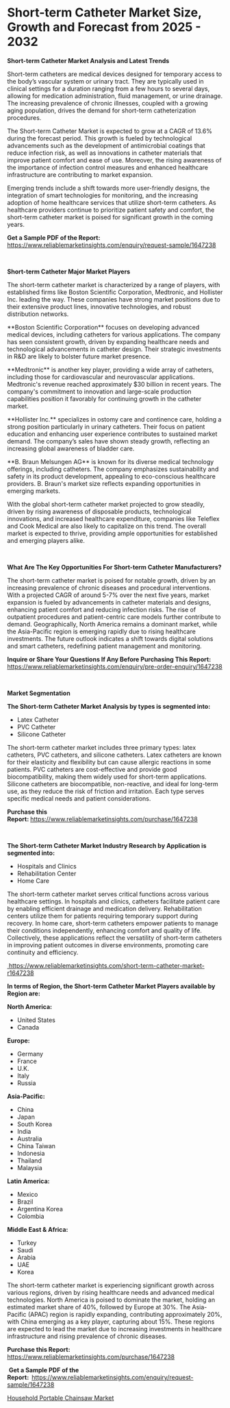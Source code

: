 <p><h1>Short-term Catheter Market Size, Growth and Forecast from 2025 - 2032</h1></p><p><strong>Short-term Catheter Market Analysis and Latest Trends</strong></p>
<p><p>Short-term catheters are medical devices designed for temporary access to the body’s vascular system or urinary tract. They are typically used in clinical settings for a duration ranging from a few hours to several days, allowing for medication administration, fluid management, or urine drainage. The increasing prevalence of chronic illnesses, coupled with a growing aging population, drives the demand for short-term catheterization procedures.</p><p>The Short-term Catheter Market is expected to grow at a CAGR of 13.6% during the forecast period. This growth is fueled by technological advancements such as the development of antimicrobial coatings that reduce infection risk, as well as innovations in catheter materials that improve patient comfort and ease of use. Moreover, the rising awareness of the importance of infection control measures and enhanced healthcare infrastructure are contributing to market expansion. </p><p>Emerging trends include a shift towards more user-friendly designs, the integration of smart technologies for monitoring, and the increasing adoption of home healthcare services that utilize short-term catheters. As healthcare providers continue to prioritize patient safety and comfort, the short-term catheter market is poised for significant growth in the coming years.</p></p>
<p><strong>Get a Sample PDF of the Report:&nbsp;</strong> <a href="https://www.reliablemarketinsights.com/enquiry/request-sample/1647238?utm_campaign=3257&utm_medium=2&utm_source=Github&utm_content=ia&utm_term=29032025&utm_id=short-term-catheter">https://www.reliablemarketinsights.com/enquiry/request-sample/1647238</a></p>
<p>&nbsp;</p>
<p><strong>Short-term Catheter Major Market Players</strong></p>
<p><p>The short-term catheter market is characterized by a range of players, with established firms like Boston Scientific Corporation, Medtronic, and Hollister Inc. leading the way. These companies have strong market positions due to their extensive product lines, innovative technologies, and robust distribution networks.</p><p>**Boston Scientific Corporation** focuses on developing advanced medical devices, including catheters for various applications. The company has seen consistent growth, driven by expanding healthcare needs and technological advancements in catheter design. Their strategic investments in R&D are likely to bolster future market presence.</p><p>**Medtronic** is another key player, providing a wide array of catheters, including those for cardiovascular and neurovascular applications. Medtronic's revenue reached approximately $30 billion in recent years. The company's commitment to innovation and large-scale production capabilities position it favorably for continuing growth in the catheter market.</p><p>**Hollister Inc.** specializes in ostomy care and continence care, holding a strong position particularly in urinary catheters. Their focus on patient education and enhancing user experience contributes to sustained market demand. The company’s sales have shown steady growth, reflecting an increasing global awareness of bladder care.</p><p>**B. Braun Melsungen AG** is known for its diverse medical technology offerings, including catheters. The company emphasizes sustainability and safety in its product development, appealing to eco-conscious healthcare providers. B. Braun's market size reflects expanding opportunities in emerging markets.</p><p>With the global short-term catheter market projected to grow steadily, driven by rising awareness of disposable products, technological innovations, and increased healthcare expenditure, companies like Teleflex and Cook Medical are also likely to capitalize on this trend. The overall market is expected to thrive, providing ample opportunities for established and emerging players alike.</p></p>
<p>&nbsp;</p>
<p><strong>What Are The Key Opportunities For Short-term Catheter Manufacturers?</strong></p>
<p><p>The short-term catheter market is poised for notable growth, driven by an increasing prevalence of chronic diseases and procedural interventions. With a projected CAGR of around 5-7% over the next five years, market expansion is fueled by advancements in catheter materials and designs, enhancing patient comfort and reducing infection risks. The rise of outpatient procedures and patient-centric care models further contribute to demand. Geographically, North America remains a dominant market, while the Asia-Pacific region is emerging rapidly due to rising healthcare investments. The future outlook indicates a shift towards digital solutions and smart catheters, redefining patient management and monitoring.</p></p>
<p><strong>Inquire or Share Your Questions If Any Before Purchasing This Report:</strong> <a href="https://www.reliablemarketinsights.com/enquiry/pre-order-enquiry/1647238?utm_campaign=3257&utm_medium=2&utm_source=Github&utm_content=ia&utm_term=29032025&utm_id=short-term-catheter">https://www.reliablemarketinsights.com/enquiry/pre-order-enquiry/1647238</a></p>
<p>&nbsp;</p>
<p><strong>Market Segmentation</strong></p>
<p><strong>The Short-term Catheter Market Analysis by types is segmented into:</strong></p>
<p><ul><li>Latex Catheter</li><li>PVC Catheter</li><li>Silicone Catheter</li></ul></p>
<p><p>The short-term catheter market includes three primary types: latex catheters, PVC catheters, and silicone catheters. Latex catheters are known for their elasticity and flexibility but can cause allergic reactions in some patients. PVC catheters are cost-effective and provide good biocompatibility, making them widely used for short-term applications. Silicone catheters are biocompatible, non-reactive, and ideal for long-term use, as they reduce the risk of friction and irritation. Each type serves specific medical needs and patient considerations.</p></p>
<p><strong>Purchase this Report:&nbsp;</strong><a href="https://www.reliablemarketinsights.com/purchase/1647238?utm_campaign=3257&utm_medium=2&utm_source=Github&utm_content=ia&utm_term=29032025&utm_id=short-term-catheter">https://www.reliablemarketinsights.com/purchase/1647238</a></p>
<p>&nbsp;</p>
<p><strong>The Short-term Catheter Market Industry Research by Application is segmented into:</strong></p>
<p><ul><li>Hospitals and Clinics</li><li>Rehabilitation Center</li><li>Home Care</li></ul></p>
<p><p>The short-term catheter market serves critical functions across various healthcare settings. In hospitals and clinics, catheters facilitate patient care by enabling efficient drainage and medication delivery. Rehabilitation centers utilize them for patients requiring temporary support during recovery. In home care, short-term catheters empower patients to manage their conditions independently, enhancing comfort and quality of life. Collectively, these applications reflect the versatility of short-term catheters in improving patient outcomes in diverse environments, promoting care continuity and efficiency.</p></p>
<p><a href="https://www.reliablemarketinsights.com/short-term-catheter-market-r1647238?utm_campaign=3257&utm_medium=2&utm_source=Github&utm_content=ia&utm_term=29032025&utm_id=short-term-catheter">&nbsp;https://www.reliablemarketinsights.com/short-term-catheter-market-r1647238</a></p>
<p><strong>In terms of Region, the Short-term Catheter Market Players available by Region are:</strong></p>
<p>
    <p> <strong> North America: </strong>
        <ul>
            <li>United States</li>
            <li>Canada</li>
        </ul>
        </p> 
    <p> <strong> Europe: </strong>
        <ul>
            <li>Germany</li>
            <li>France</li>
            <li>U.K.</li>
            <li>Italy</li>
            <li>Russia</li>
        </ul>
        </p> 
    <p> <strong> Asia-Pacific: </strong>
        <ul>
            <li>China</li>
            <li>Japan</li>
            <li>South Korea</li>
            <li>India</li>
            <li>Australia</li>
            <li>China Taiwan</li>
            <li>Indonesia</li>
            <li>Thailand</li>
            <li>Malaysia</li>
        </ul>
        </p> 
    <p> <strong> Latin America: </strong>
        <ul>
            <li>Mexico</li>
            <li>Brazil</li>
            <li>Argentina Korea</li>
            <li>Colombia</li>
        </ul>
        </p> 
    <p> <strong> Middle East & Africa: </strong>
        <ul>
            <li>Turkey</li>
            <li>Saudi</li>
            <li>Arabia</li>
            <li>UAE</li>
            <li>Korea</li>
        </ul>
    </p>
    </p>
<p><p>The short-term catheter market is experiencing significant growth across various regions, driven by rising healthcare needs and advanced medical technologies. North America is poised to dominate the market, holding an estimated market share of 40%, followed by Europe at 30%. The Asia-Pacific (APAC) region is rapidly expanding, contributing approximately 20%, with China emerging as a key player, capturing about 15%. These regions are expected to lead the market due to increasing investments in healthcare infrastructure and rising prevalence of chronic diseases.</p></p>
<p><strong>Purchase this Report: </strong><a href="https://www.reliablemarketinsights.com/purchase/1647238?utm_campaign=3257&utm_medium=2&utm_source=Github&utm_content=ia&utm_term=29032025&utm_id=short-term-catheter">https://www.reliablemarketinsights.com/purchase/1647238</a></p>
<p>&nbsp;<strong>Get a Sample PDF of the Report:&nbsp;&nbsp;</strong><a href="https://www.reliablemarketinsights.com/enquiry/request-sample/1647238?utm_campaign=3257&utm_medium=2&utm_source=Github&utm_content=ia&utm_term=29032025&utm_id=short-term-catheter">https://www.reliablemarketinsights.com/enquiry/request-sample/1647238</a></p>
<p><strong></strong></p>
<p><p><a href="https://github.com/osamhcombre/Market-Research-Report-List-1/blob/main/household-portable-chainsaw-market.md?utm_campaign=3257&utm_medium=2&utm_source=Github&utm_content=ia&utm_term=29032025&utm_id=short-term-catheter">Household Portable Chainsaw Market</a></p></p>